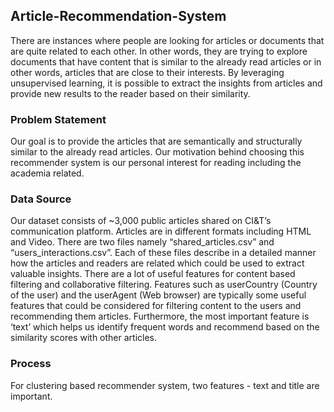 ## Article-Recommendation-System
There  are  instances  where  people  are  looking  for  articles  or  documents  that  are  quite  related  to  each other. In other words, they are trying to explore documents that have content that is similar to the already read  articles  or  in  other  words,  articles  that  are  close  to  their  interests.  By  leveraging  unsupervised learning, it is possible to extract the insights from articles and provide new results to the reader based on their similarity.  

### Problem Statement 
Our  goal  is  to  provide  the  articles  that  are  semantically  and  structurally  similar  to  the  already  read articles. Our motivation behind choosing this recommender system is our personal interest for reading including the academia related.  

### Data Source 
Our dataset  consists of  ~3,000 public articles shared on CI&T’s communication platform. Articles  are  in  different  formats  including  HTML  and  Video.  There  are  two  files  namely “shared_articles.csv” and “users_interactions.csv”. Each of these files describe in a detailed manner how the articles and readers are related which could be used to extract valuable insights. There are a lot of useful features for content based filtering and collaborative filtering. Features such as userCountry (Country of the user) and the userAgent (Web browser) are typically some useful features that could be considered for filtering content to the users and recommending them articles. Furthermore, the most important feature is ‘text’ which helps us identify frequent words and recommend based on the similarity scores with other articles.  

### Process
For clustering based recommender system, two features - text and title are important. 


